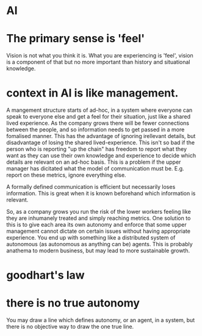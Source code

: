 # AI

# The primary sense is 'feel'

Vision is not what you think it is. What you are experiencing is 'feel', vision is a component of that but no more important than history and situational knowledge.

# context in AI is like management.

A mangement structure starts of ad-hoc, in a system where everyone can speak to everyone else and get a feel for their situation, just like a shared lived experience.
As the company grows there will be fewer connections between the people, and so information needs to get passed in a more fomalised manner.
This has the advantage of ignoring irellevant details, but disadvantage of losing the shared lived-experience.
This isn't so bad if the person who is reporting "up the chain" has freedom to report what they want as they can use their own knowledge and experience to decide which details are relevant on an ad-hoc basis.
This is a problem if the upper manager has dicitated what the model of communication must be. E.g. report on these metrics, ignore everything else.

A formally defined communication is efficient but necessarily loses information. This is great when it is known beforehand which information is relevant.

So, as a company grows you run the risk of the lower workers feeling like they are inhumanely treated and simply reaching metrics.
One solution to this is to give each area its own autonomy and enforce that some upper management cannot dictate on certain issues without having appropriate experience.
You end up with something like a distributed system of autonomous (as autonomous as anything can be) agents.
This is probably anathema to modern business, but may lead to more sustainable growth.

# goodhart's law

# there is no true autonomy

You may draw a line which defines autonomy, or an agent, in a system, but there is no objective way to draw the one true line.
